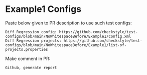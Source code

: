 # Example1 Configs
Paste below given to PR description to use such test configs:
```
Diff Regression config: https://github.com/checkstyle/test-configs/blob/main/NoWhitespaceBefore/Example1/config.xml
Diff Regression projects: https://github.com/checkstyle/test-configs/blob/main/NoWhitespaceBefore/Example1/list-of-projects.properties
```
Make comment in PR:
```
Github, generate report
```
